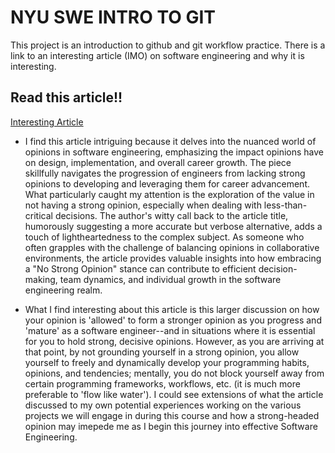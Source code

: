 
# NYU SWE INTRO TO GIT

This project is an introduction to github and git workflow practice. There is a link to an interesting article (IMO) on software engineering and why it is interesting.

## Read this article!!

[Interesting Article](https://anthony-dandrea.medium.com/the-value-of-having-no-strong-opinion-in-software-engineering-26bea1ebc181)

 - I find this article intriguing because it delves into the nuanced world of opinions in software engineering, emphasizing the impact opinions have on design, implementation, and overall career growth. The piece skillfully navigates the progression of engineers from lacking strong opinions to developing and leveraging them for career advancement. What particularly caught my attention is the exploration of the value in not having a strong opinion, especially when dealing with less-than-critical decisions. The author's witty call back to the article title, humorously suggesting a more accurate but verbose alternative, adds a touch of lightheartedness to the complex subject. As someone who often grapples with the challenge of balancing opinions in collaborative environments, the article provides valuable insights into how embracing a "No Strong Opinion" stance can contribute to efficient decision-making, team dynamics, and individual growth in the software engineering realm.

 - What I find interesting about this article is this larger discussion on how your opinion is 'allowed' to form a stronger opinion as you progress and 'mature' as a software engineer--and in situations where it is essential for you to hold strong, decisive opinions. However, as you are arriving at that point, by not grounding yourself in a strong opinion, you allow yourself to freely and dynamically develop your programming habits, opinions, and tendencies; mentally, you do not block yourself away from certain programming frameworks, workflows, etc. (it is much more preferable to 'flow like water'). I could see extensions of what the article discussed to my own potential experiences working on the various projects we will engage in during this course and how a strong-headed opinion may imepede me as I begin this journey into effective Software Engineering.